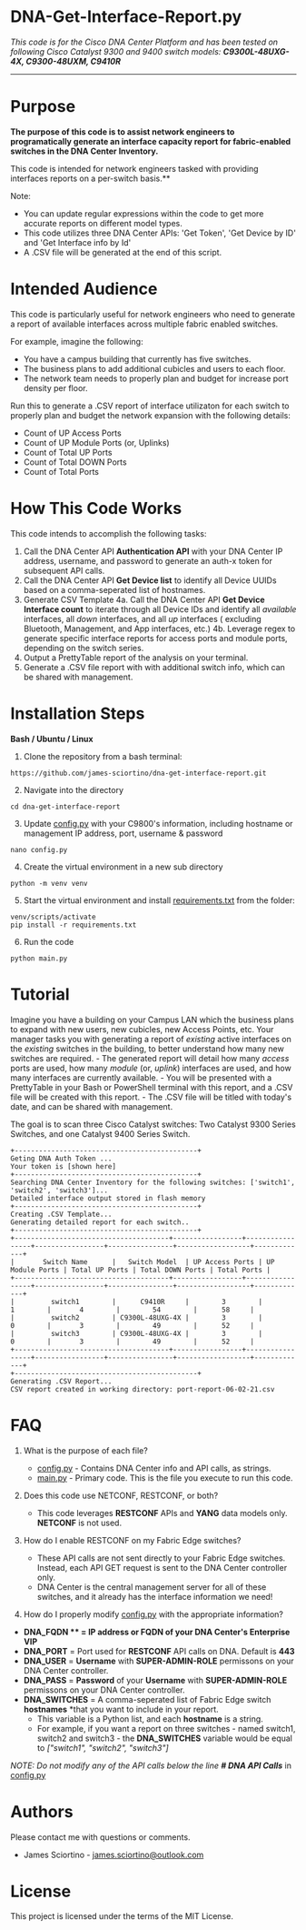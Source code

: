 # DNA-Get-Interface-Report.py

*This code is for the Cisco DNA Center Platform and has been tested on following Cisco Catalyst 9300 and 9400 switch models: **C9300L-48UXG-4X, C9300-48UXM, C9410R***

---

# Purpose
**The purpose of this code is to assist network engineers to programatically generate an interface capacity report for fabric-enabled switches in the DNA Center Inventory.**

This code is intended for network engineers tasked with providing interfaces reports on a per-switch basis.**

Note:
- You can update regular expressions within the code to get more accurate reports on different model types. 
- This code utilizes three DNA Center APIs: 'Get Token', 'Get Device by ID' and 'Get Interface info by Id' 
- A .CSV file will be generated at the end of this script.

# Intended Audience
This code is particularly useful for network engineers who need to generate a report of available interfaces across multiple fabric enabled switches.

For example, imagine the following:
- You have a campus building that currently has five switches. 
- The business plans to add additional cubicles and users to each floor. 
- The network team needs to properly plan and budget for increase port density per floor.

Run this to generate a .CSV report of interface utilizaton for each switch to properly plan and budget the network expansion with the following details:
- Count of UP Access Ports
- Count of UP Module Ports (or, Uplinks)
- Count of Total UP Ports
- Count of Total DOWN  Ports
- Count of Total Ports

# How This Code Works
This code intends to accomplish the following tasks:
1. Call the DNA Center API **Authentication API** with your DNA Center IP address, username, and password to generate an auth-x token for subsequent API calls.
2. Call the DNA Center API **Get Device list** to identify all Device UUIDs based on a comma-seperated list of hostnames.
3. Generate CSV Template
4a. Call the DNA Center API **Get Device Interface count** to iterate through all Device IDs and identify all *available* interfaces, all *down* interfaces, and all *up* interfaces ( excluding Bluetooth, Management, and App interfaces, etc.)
4b. Leverage regex to generate specific interface reports for access ports and module ports, depending on the switch series.
5. Output a PrettyTable report of the analysis on your terminal.
6. Generate a .CSV file report with with additional switch info, which can be shared with management. 

# Installation Steps

**Bash / Ubuntu / Linux**
1. Clone the repository from a bash terminal:
```console
https://github.com/james-sciortino/dna-get-interface-report.git
```
2. Navigate into the directory
```console
cd dna-get-interface-report
```
3. Update [config.py](config.py) with your C9800's information, including hostname or management IP address, port, username & password
```console
nano config.py
```
4. Create the virtual environment in a new sub directory
```console
python -m venv venv
```
5. Start the virtual environment and install [requirements.txt](requirements.txt) from the <dna-get-interface-report> folder:
```console
venv/scripts/activate
pip install -r requirements.txt 
```
6. Run the code
```console
python main.py
```
# Tutorial

Imagine you have a building on your Campus LAN which the business plans to expand with new users, new cubicles, new Access Points, etc. 
Your manager tasks you with generating a report of *existing* active interfaces on the *existing* switches in the building, to better understand how many new switches are required.
    - The generated report will detail how many *access* ports are used, how many *module* (or, *uplink*) interfaces are used, and how many interfaces are currently available.
    - You will be presented with a PrettyTable in your Bash or PowerShell terminal with this report, and a .CSV file will be created with this report. 
    - The .CSV file will be titled with today's date, and can be shared with management. 

The goal is to scan three Cisco Catalyst switches: Two Catalyst 9300 Series Switches, and one Catalyst 9400 Series Switch. 
```
+---------------------------------------------+
Geting DNA Auth Token ...
Your token is [shown here]
+---------------------------------------------+
Searching DNA Center Inventory for the following switches: ['switch1', 'switch2', 'switch3']...
Detailed interface output stored in flash memory
+---------------------------------------------+
Creating .CSV Template...
Generating detailed report for each switch..
+---------------------------------------------+
+--------------------------------------+-----------------+-----------------+-----------------+----------------+------------------+-------------+
|       Switch Name      |   Switch Model  | UP Access Ports | UP Module Ports | Total UP Ports | Total DOWN Ports | Total Ports |
+--------------------------------------+-----------------+-----------------+-----------------+----------------+------------------+-------------+
|         switch1        |      C9410R     |        3        |        1        |       4        |        54        |      58     |
|         switch2        | C9300L-48UXG-4X |        3        |        0        |       3        |        49        |      52     |
|         switch3        | C9300L-48UXG-4X |        3        |        0        |       3        |        49        |      52     |
+--------------------------------------+-----------------+-----------------+-----------------+----------------+------------------+-------------+
+---------------------------------------------+
Generating .CSV Report...
CSV report created in working directory: port-report-06-02-21.csv
```

# FAQ 
1. What is the purpose of each file?
    - [config.py](config.py) - Contains DNA Center info and API calls, as strings.
    - [main.py](main.py) - Primary code. This is the file you execute to run this code. 

2. Does this code use NETCONF, RESTCONF, or both?

    - This code leverages **RESTCONF** APIs and **YANG** data models only. **NETCONF** is not used.

3. How do I enable RESTCONF on my Fabric Edge switches?
    - These API calls are not sent directly to your Fabric Edge switches. Instead, each API GET request is sent to the DNA Center controller only. 
    -  DNA Center is the central management server for all of these switches, and it already has the interface information we need!

4. How do I properly modify [config.py](config.py) with the appropriate information? 


- **DNA_FQDN ** = **IP address** or **FQDN** of your DNA Center's Enterprise VIP**
- **DNA_PORT** = Port used for **RESTCONF** API calls on DNA. Default is **443**
- **DNA_USER** =  **Username** with **SUPER-ADMIN-ROLE** permissons on your DNA Center controller.
- **DNA_PASS** = **Password** of your **Username** with **SUPER-ADMIN-ROLE** permissons on your DNA Center controller.
- **DNA_SWITCHES** = A comma-seperated list of Fabric Edge switch **hostnames** *that you want to include in your report.
    - This variable is a Python list, and each **hostname** is a string. 
    - For example, if you want a report on three switches - named switch1, switch2 and switch3 - the **DNA_SWITCHES** variable would be equal to *["switch1", "switch2", "switch3"]*

*NOTE: Do not modify any of the API calls below the line **# DNA API Calls*** in [config.py](config.py)

# Authors
Please contact me with questions or comments.
- James Sciortino - james.sciortino@outlook.com

# License
This project is licensed under the terms of the MIT License.